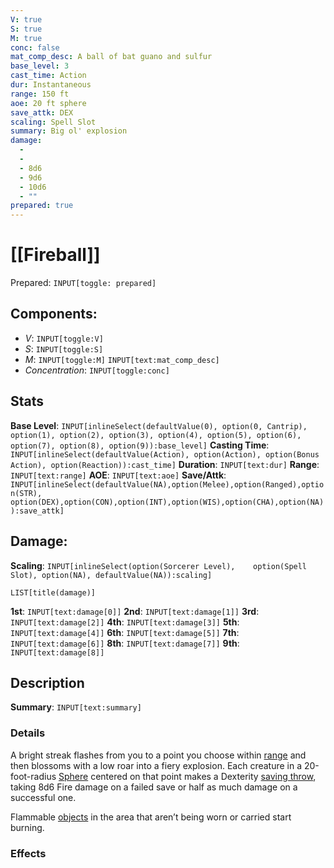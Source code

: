 ```yaml
---
V: true
S: true
M: true
conc: false
mat_comp_desc: A ball of bat guano and sulfur
base_level: 3
cast_time: Action
dur: Instantaneous
range: 150 ft
aoe: 20 ft sphere
save_attk: DEX
scaling: Spell Slot
summary: Big ol' explosion
damage:
  - 
  - 
  - 8d6
  - 9d6
  - 10d6
  - ""
prepared: true
---
```

# [[Fireball]]
Prepared: `INPUT[toggle: prepared]`
## **Components**:
 - *V*: `INPUT[toggle:V]`
 - *S*: `INPUT[toggle:S]`
 - *M*: `INPUT[toggle:M]` `INPUT[text:mat_comp_desc]`
- *Concentration*: `INPUT[toggle:conc]`

## **Stats**
**Base Level**: `INPUT[inlineSelect(defaultValue(0), option(0, Cantrip), option(1), option(2), option(3), option(4), option(5), option(6), option(7), option(8), option(9)):base_level]`
**Casting Time**: `INPUT[inlineSelect(defaultValue(Action), option(Action), option(Bonus Action), option(Reaction)):cast_time]`
**Duration**: `INPUT[text:dur]`
**Range**: `INPUT[text:range]`
**AOE**: `INPUT[text:aoe]`
**Save/Attk**:  `INPUT[inlineSelect(defaultValue(NA),option(Melee),option(Ranged),option(STR),	option(DEX),option(CON),option(INT),option(WIS),option(CHA),option(NA)):save_attk]`

## **Damage**:
**Scaling**: `INPUT[inlineSelect(option(Sorcerer Level),	option(Spell Slot), option(NA), defaultValue(NA)):scaling]`
```meta-bind
LIST[title(damage)]
```
**1st**: `INPUT[text:damage[0]]`
**2nd**: `INPUT[text:damage[1]]`
**3rd**: `INPUT[text:damage[2]]`
**4th**: `INPUT[text:damage[3]]`
**5th**: `INPUT[text:damage[4]]`
**6th**: `INPUT[text:damage[5]]`
**7th**: `INPUT[text:damage[6]]`
**8th**: `INPUT[text:damage[7]]`
**9th**: `INPUT[text:damage[8]]`

## **Description**

**Summary**: `INPUT[text:summary]`
### Details

A bright streak flashes from you to a point you choose within [range](https://app.roll20.net/compendium/dnd5e/Rules:Casting%20Spells?expansion=32231#Range) and then blossoms with a low roar into a fiery explosion. Each creature in a 20-foot-radius [Sphere](https://app.roll20.net/compendium/dnd5e/Rules:Rules%20Definitions?expansion=32231#Sphere%20%5BArea%20of%20Effect%5D) centered on that point makes a Dexterity [saving throw](https://app.roll20.net/compendium/dnd5e/Rules:Rules%20Definitions?expansion=32231#Saving%20Throw), taking 8d6 Fire damage on a failed save or half as much damage on a successful one.  
  
Flammable [objects](https://app.roll20.net/compendium/dnd5e/Rules:Rules%20Definitions?expansion=32231#Object) in the area that aren’t being worn or carried start burning.
### Effects